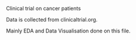 Clinical trial on cancer patients

Data is collected from clinicaltrial.org. 

Mainly EDA and Data Visualisation done on this file.

